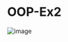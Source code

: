 # OOP-Ex2
![image](https://user-images.githubusercontent.com/117759983/210346089-58a87f4e-d7ce-427d-b3ee-3dea1dbefcd3.png)
